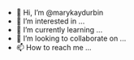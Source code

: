 - 👋 Hi, I’m @marykaydurbin
- 👀 I’m interested in ...
- 🌱 I’m currently learning ...
- 💞️ I’m looking to collaborate on ...
- 📫 How to reach me ...

<!---
marykaydurbin/marykaydurbin is a ✨ special ✨ repository because its `README.md` (this file) appears on your GitHub profile.
You can click the Preview link to take a look at your changes.
--->
